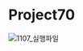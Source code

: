 # Project70
![1107_실행파일](https://github.com/leeseoyoung16/Project70/assets/101916673/5f3258c3-1405-454c-9de1-868896e79874)
